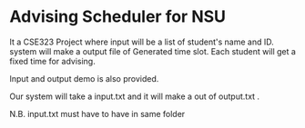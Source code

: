 # Advising Scheduler for NSU

It a CSE323 Project where input will be a list of student's name and ID. system will make a output file of Generated time slot. Each student will get a fixed time for advising.

Input and output demo is also provided.

Our system will take a input.txt and it will make a out of output.txt .

N.B. input.txt must have to have in same folder
